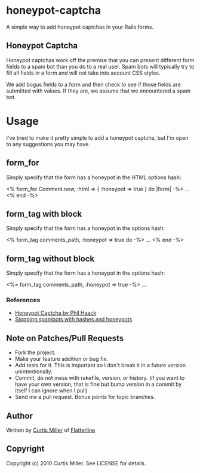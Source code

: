 # honeypot-captcha

A simple way to add honeypot captchas in your Rails forms.

## Honeypot Captcha

Honeypot captchas work off the premise that you can present different form
fields to a spam bot than you do to a real user. Spam bots will typically try
to fill all fields in a form and will not take into account CSS styles.

We add bogus fields to a form and then check to see if those fields are
submitted with values. If they are, we assume that we encountered a spam bot.

# Usage

I've tried to make it pretty simple to add a honeypot captcha, but I'm open to
any suggestions you may have.

## form_for

Simply specify that the form has a honeypot in the HTML options hash:

<% form_for Comment.new, :html => { :honeypot => true } do |form| -%>
  ...
<% end -%>

## form_tag with block

Simply specify that the form has a honeypot in the options hash:

<% form_tag comments_path, :honeypot => true do -%>
  ...
<% end -%>

## form_tag without block

Simply specify that the form has a honeypot in the options hash:

<%= form_tag comments_path, :honeypot => true -%>
  ...
</form>

### References

* [Honeypot Captcha by Phil Haack](http://haacked.com/archive/2007/09/11/honeypot-captcha.aspx)
* [Stopping spambots with hashes and honeypots](http://nedbatchelder.com/text/stopbots.html)

## Note on Patches/Pull Requests
 
* Fork the project.
* Make your feature addition or bug fix.
* Add tests for it. This is important so I don't break it in a future version unintentionally.
* Commit, do not mess with rakefile, version, or history. (if you want to have your own version, that is fine but bump version in a commit by itself I can ignore when I pull)
* Send me a pull request. Bonus points for topic branches.

## Author

Written by [Curtis Miller](http://millarian.com) of [Flatterline](http://flatterline.com)

## Copyright

Copyright (c) 2010 Curtis Miller. See LICENSE for details.
